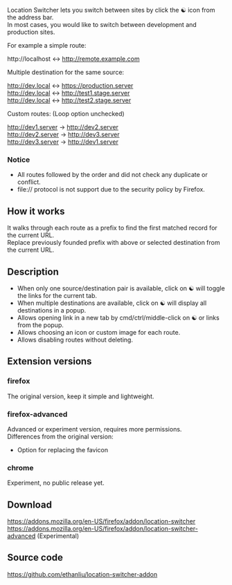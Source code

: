 Location Switcher lets you switch between sites by click the ☯ icon from the address bar.  
In most cases, you would like to switch between development and production sites.  

For example a simple route:

http://localhost <-> http://remote.example.com

Multiple destination for the same source:

http://dev.local <-> https://production.server  
http://dev.local <-> http://test1.stage.server  
http://dev.local <-> http://test2.stage.server  

Custom routes: (Loop option unchecked)

http://dev1.server -> http://dev2.server  
http://dev2.server -> http://dev3.server  
http://dev3.server -> http://dev1.server  

### Notice

- All routes followed by the order and did not check any duplicate or conflict.
- file:// protocol is not support due to the security policy by Firefox.

## How it works

It walks through each route as a prefix to find the first matched record for the current URL.  
Replace previously founded prefix with above or selected destination from the current URL.  

## Description

- When only one source/destination pair is available, click on ☯ will toggle the links for the current tab.
- When multiple destinations are available, click on ☯ will display all destinations in a popup.
- Allows opening link in a new tab by cmd/ctrl/middle-click on ☯ or links from the popup.
- Allows choosing an icon or custom image for each route.
- Allows disabling routes without deleting.

## Extension versions

### firefox

The original version, keep it simple and lightweight.

### firefox-advanced

Advanced or experiment version, requires more permissions.  
Differences from the original version:

- Option for replacing the favicon

### chrome

Experiment, no public release yet.


## Download

https://addons.mozilla.org/en-US/firefox/addon/location-switcher  
https://addons.mozilla.org/en-US/firefox/addon/location-switcher-advanced (Experimental)  

## Source code

https://github.com/ethanliu/location-switcher-addon

